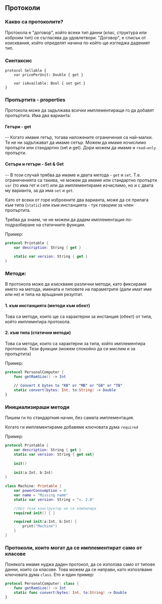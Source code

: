 
## Протоколи

### Какво са протоколите?

Протокола е "договор", който всеки тип данни (клас, структура или изброим тип) се съгласява да удовлетвори. "Договор", е списък от изисквания, който определят начина по който ще изгледжа даденият тип.

### Синтаксис
```siwft
protocol Sellable {
	var pricePerUnit: Double { get }
	
	var isAvailable: Bool { set get }
}
```

### Пропъртита - properties
Протокола може да задължава всички имплементиращи го да добавят пропъртита. Има два варианта:

#### Гетъри - get
--
Когато имаме гетър, тогава наложените ограничения са най-малки. Те не ни задължават да имаме сетър. Можем да имаме изчислимо пропърти или стандартно (set и get). Дори можем да имаме и `read–only` пропърти.

#### Сетъри и гетъри -  Set & Get
--
В този случай трябва да имаме и двата метода - `get` и `set`. Т.е. ограниченията са такива, че можем да имаме или стандартно пропърти `var` (то има гет и сет) или да имплементираме изчислимо, но и с двата му варианта, за да има `set` и `get`.

Като от всеки от горе изброените два варианта, може да се прилага към типа (`static`) или към инстанцията - тук говорим за член пропъртита.

Трябва да знаем, че не можем да дадем имплементация по-подразбиране на статичните функции.

Пример:

```swift
protocol Printable {
	var description: String { get }
	
	static var version: String { get }
}
```

### Методи:
В протокола може да изискваме различни методи, като фиксираме името на метода, имената и типовете на параметрите (дали имат име или не) и типа на връщания резултат.

#### 1. към инстанцията (методи към обект)
Това са методи, които ще са характерни за инстанция (обект) от типа, който имплемнтира протокола. 

#### 2. към типа (статични методи)
Това са методи, които са характерни за типа, който имплементира протокола. Тези функции (можем спокойно да си мислим и за пропъртита)

Пример:
	
```swift
protocol PersonalComputer {
	func getRamSize() -> Int
	
	// Convert X bytes to "KB" or "MB" or "GB" or "TB"
	static convert(bytes: Int, to:String) -> Double
}
```

### Инициализираши методи

Пишем ги по стандартния начин, без самата имплементация.

Когато ги имплементираме добавяме ключовата дума `required`

Пример:

```swift
protocol Printable {
	var description: String { get }
	static var version: String { get set}    
	
	init()
	
	init(a:Int, b:Int)
}
	
class Machine: Printable {
	var powerConsumption = 0
	var name = "Missing name"
	static var version: String = "v. 2.0"

	//без този конструктор не се компилира
	required init() { }

	required init(a:Int, b:Int) {
		print("Machine")
	} 
}
```

###  Протоколи, които могат да се имплементират само от класове

Понякога имаме нуджа даден протокол, да се използва само от типове данни, които са класове. Това можем да се направи, като изпозлваме ключовата дума `class`.
Ето и един пример:

```swift
protocol PersonalComputer: class {
	func getRamSize() -> Int
	static func convert(bytes: Int, to:String) -> Double
}
```
